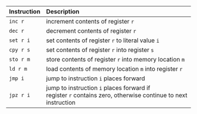 | Instruction | Description |
|:------------|:------------|
| `inc r`     | increment contents of register `r` |
| `dec r`     | decrement contents of register `r` |
| `set r i`   | set contents of register `r` to literal value `i` |
| `cpy r s`   | set contents of register `r` into register `s` | 
| `sto r m`   | store contents of register `r` into memory location `m` |
| `ld r m`    | load contents of memory location `m` into register `r` |
| `jmp i`     | jump to instruction `i` places forward |
| `jpz r i`   | jump to instruction `i` places forward if<br>register `r` contains zero, otherwise continue to next instruction |

